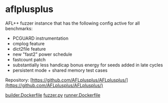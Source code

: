 # aflplusplus

AFL++ fuzzer instance that has the following config active for all benchmarks:
  - PCGUARD instrumentation 
  - cmplog feature
  - dict2file feature
  - new "fast2" power schedule
  - fastcount patch
  - substantially less handicap bonus energy for seeds added in late cycles
  - persistent mode + shared memory test cases

Repository: [https://github.com/AFLplusplus/AFLplusplus/](https://github.com/AFLplusplus/AFLplusplus/)

[builder.Dockerfile](builder.Dockerfile)
[fuzzer.py](fuzzer.py)
[runner.Dockerfile](runner.Dockerfile)
